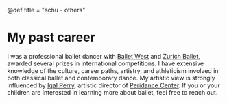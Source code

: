 @def title = "schu - others"

# My past career

I was a professional ballet dancer with [Ballet West](https://www.balletwest.org/) and [Zurich Ballet](https://www.opernhaus.ch/en/), awarded several prizes in international competitions. I have extensive knowledge of the culture, career paths, artistry, and athleticism involved in both classical ballet and contemporary dance. My artistic view is strongly influenced by [Igal Perry](https://www.peridance.com/facprofile.cfm?FID=1&name=Igal%20Perry%20_//%20Artistic%20Director), artistic director of [Peridance Center](https://www.peridance.com/). If you or your children are interested in learning more about ballet, feel free to reach out.

